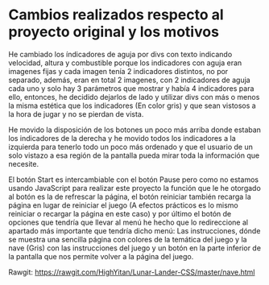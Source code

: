 # Cambios realizados respecto al proyecto original y los motivos

He cambiado los índicadores de aguja por divs con texto indicando velocidad, altura y combustible porque los indicadores con aguja eran imagenes fijas y cada imagen tenía 2 indicadores distintos, no por separado, además, eran en total 2 imagenes, con 2 indicadores de aguja cada uno y solo hay 3 parámetros que mostrar y había 4 indicadores para ello, entonces, he decidido dejarlos de lado y utilizar divs con más o menos la misma estética que los indicadores (En color gris) y que sean vistosos a la hora de jugar y no se pierdan de vista.

He movido la disposición de los botones un poco más arriba donde estaban los indicadores de la derecha y he movido todos los indicadores a la izquierda para tenerlo todo un poco más ordenado y que el usuario de un solo vistazo a esa región de la pantalla pueda mirar toda la información que necesite.

El botón Start es intercambiable con el botón Pause pero como no estamos usando JavaScript para realizar este proyecto la función que le he otorgado al botón es la de refrescar la página, el botón reiniciar también recarga la página en lugar de reiniciar el juego (A efectos prácticos es lo mismo reiniciar o recargar la página en este caso) y por último el botón de opciones que tendría que llevar al menú he hecho que lo redireccione al apartado más importante que tendría dicho menú: Las instrucciones, dónde se muestra una sencilla página con colores de la temática del juego y la nave (Gris) con las instrucciones del juego y un botón en la parte inferior de la pantalla que nos permite volver a la página del juego.

Rawgit: https://rawgit.com/HighYitan/Lunar-Lander-CSS/master/nave.html
